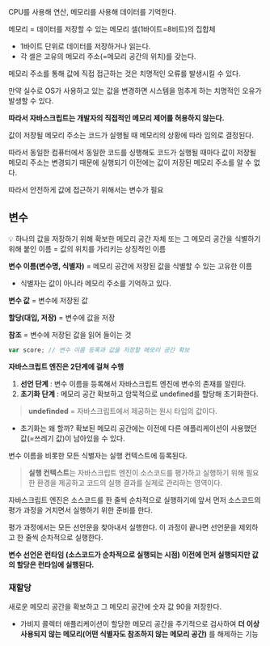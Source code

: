 CPU를 사용해 연산, 메모리를 사용해 데이터를 기억한다.

메모리 = 데이터를 저장할 수 있는 메모리 셀(1바이트=8비트)의 집합체

- 1바이트 단위로 데이터를 저장하거나 읽는다.
- 각 셀은 고유의 메모리 주소(=메모리 공간의 위치)를 갖는다.

메모리 주소를 통해 값에 직접 접근하는 것은 치명적인 오류를 발생시킬 수 있다.

만약 실수로 OS가 사용하고 있는 값을 변경하면 시스템을 멈추게 하는 치명적인 오유가 발생할 수 있다.

**따라서 자바스크립트는 개발자의 직접적인 메모리 제어를 허용하지 않는다.**

값이 저장될 메모리 주소는 코드가 실행될 때 메모리의 상황에 따라 임의로 결정된다.

따라서 동일한 컴퓨터에서 동일한 코드를 싱행해도 코드가 실행될 때마다 값이 저장될 메모리 주소는 변경되기 때문에 실행되기 이전에는 값이 저장된 메모리 주소를 알 수 없다.

따라서 안전하게 값에 접근하기 위해서는 변수가 필요

## 변수

<aside>
💡 하나의 값을 저장하기 위해 확보한 메모리 공간 자체 또는 그 메모리 공간을 식별하기 위해 붙인 이름
= 값의 위치를 가리키는 상징적인 이름

</aside>

**변수 이름(변수명, 식별자)** = 메모리 공간에 저장된 값을 식별할 수 있는 고유한 이름

- 식별자는 값이 아니라 메모리 주소를 기억하고 있다.

**변수 값** = 변수에 저장된 값

**할당(대입, 저장)** = 변수에 값을 저장

**참조** = 변수에 저장된 값을 읽어 들이는 것

```jsx
var score; // 변수 이름 등록과 값을 저장할 메모리 공간 확보
```

**자바스크립트 엔진은 2단계에 걸쳐 수행**

1. **선언 단계** : 변수 이름을 등록해서 자바스크립트 엔진에 변수의 존재를 알린다.
2. **초기화 단계** : 메모리 공간 확보하고 암묵적으로 undefined를 할당해 초기화한다.

> **undefinded** = 자바스크립트에서 제공하는 원시 타입의 값이다.

- 초기화는 왜 할까?
  확보된 메모리 공간에는 이전에 다른 애플리케이션이 사용했던 값(=쓰레기 값)이 남아있을 수 있다.

변수 이름을 비롯한 모든 식별자는 실행 컨텍스트에 등록된다.

> **실행 컨텍스트**는 자바스크립트 엔진이 소스코드를 평가하고 실행하기 위해 필요한 환경을 제공하고 코드의 실행 결과를 실제로 관리하는 영역이다.

자바스크립트 엔진은 소스코드를 한 줄씩 순차적으로 실행하기에 앞서 먼저 소스코드의 평가 과정을 거치면서 실행하기 위한 준비를 한다.

평가 과정에서는 모든 선언문을 찾아내서 실행한다. 이 과정이 끝나면 선언문을 제외하고 한 줄씩 순차적으로 실행한다.

**변수 선언은 런타임 (소스코드가 순차적으로 실행되는 시점) 이전에 먼저 실행되지만 값의 할당은 런타임에 실행된다.**

### 재할당

새로운 메모리 공간을 확보하고 그 메모리 공간에 숫자 값 90을 저장한다.

- 가비지 콜렉터
  애플리케이션이 할당한 메모리 공간을 주기적으로 검사하여 **더 이상 사용되지 않는 메모리(어떤 식별자도 참조하지 않는 메모리 공간)** 를 해제하는 기능
